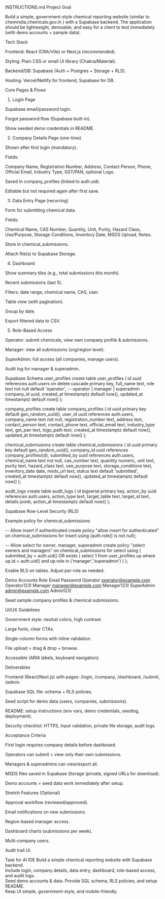 INSTRUCTIONS.md
Project Goal

Build a simple, government-style chemical reporting website (similar to chemindia.chemicals.gov.in
) with a Supabase backend.
The application should be lightweight, demoable, and easy for a client to test immediately (with demo accounts + sample data).

Tech Stack

Frontend: React (CRA/Vite) or Next.js (recommended).

Styling: Plain CSS or small UI library (Chakra/Material).

Backend/DB: Supabase (Auth + Postgres + Storage + RLS).

Hosting: Vercel/Netlify for frontend; Supabase for DB.

Core Pages & Flows
1. Login Page

Supabase email/password login.

Forgot password flow (Supabase built-in).

Show seeded demo credentials in README.

2. Company Details Page (one-time)

Shown after first login (mandatory).

Fields:

Company Name, Registration Number, Address, Contact Person, Phone, Official Email, Industry Type, GST/PAN, optional Logo.

Saved in company_profiles (linked to auth.uid).

Editable but not required again after first save.

3. Data Entry Page (recurring)

Form for submitting chemical data.

Fields:

Chemical Name, CAS Number, Quantity, Unit, Purity, Hazard Class, Use/Purpose, Storage Conditions, Inventory Date, MSDS Upload, Notes.

Store in chemical_submissions.

Attach file(s) to Supabase Storage.

4. Dashboard

Show summary tiles (e.g., total submissions this month).

Recent submissions (last 5).

Filters: date range, chemical name, CAS, user.

Table view (with pagination).

Group by date.

Export filtered data to CSV.

5. Role-Based Access

Operator: submit chemicals, view own company profile & submissions.

Manager: view all submissions (org/region level).

SuperAdmin: full access (all companies, manage users).

Audit log for manager & superadmin.

Supabase Schema
user_profiles
create table user_profiles (
  id uuid references auth.users on delete cascade primary key,
  full_name text,
  role text not null default 'operator', -- operator | manager | superadmin
  company_id uuid,
  created_at timestamptz default now(),
  updated_at timestamptz default now()
);

company_profiles
create table company_profiles (
  id uuid primary key default gen_random_uuid(),
  user_id uuid references auth.users,
  company_name text not null,
  registration_number text,
  address text,
  contact_person text,
  contact_phone text,
  official_email text,
  industry_type text,
  gst_pan text,
  logo_path text,
  created_at timestamptz default now(),
  updated_at timestamptz default now()
);

chemical_submissions
create table chemical_submissions (
  id uuid primary key default gen_random_uuid(),
  company_id uuid references company_profiles(id),
  submitted_by uuid references auth.users,
  chemical_name text not null,
  cas_number text,
  quantity numeric,
  unit text,
  purity text,
  hazard_class text,
  use_purpose text,
  storage_conditions text,
  inventory_date date,
  msds_url text,
  status text default 'submitted',
  created_at timestamptz default now(),
  updated_at timestamptz default now()
);

audit_logs
create table audit_logs (
  id bigserial primary key,
  action_by uuid references auth.users,
  action_type text,
  target_table text,
  target_id text,
  details jsonb,
  action_at timestamptz default now()
);

Supabase Row-Level Security (RLS)

Example policy for chemical_submissions:

-- Allow insert if authenticated
create policy "allow insert for authenticated"
on chemical_submissions
for insert
using (auth.role() is not null);

-- Allow select for owner, manager, superadmin
create policy "select owners and managers"
on chemical_submissions
for select
using (
  submitted_by = auth.uid()
  OR exists (
    select 1 from user_profiles up
    where up.id = auth.uid()
    and up.role in ('manager','superadmin')
  )
);


Enable RLS on tables. Adjust per-role as needed.

Demo Accounts
Role	Email	Password
Operator	operator@example.com
	Operator123!
Manager	manager@example.com
	Manager123!
SuperAdmin	admin@example.com
	Admin123!

Seed sample company profiles & chemical submissions.

UI/UX Guidelines

Government style: neutral colors, high contrast.

Large fonts, clear CTAs.

Single-column forms with inline validation.

File upload = drag & drop + browse.

Accessible (ARIA labels, keyboard navigation).

Deliverables

Frontend (React/Next.js) with pages: /login, /company, /dashboard, /submit, /admin.

Supabase SQL file: schema + RLS policies.

Seed script for demo data (users, companies, submissions).

README: setup instructions (env vars, demo credentials, seeding, deployment).

Security checklist: HTTPS, input validation, private file storage, audit logs.

Acceptance Criteria

First login requires company details before dashboard.

Operators can submit + view only their own submissions.

Managers & superadmins can view/export all.

MSDS files saved in Supabase Storage (private, signed URLs for download).

Demo accounts + seed data work immediately after setup.

Stretch Features (Optional)

Approval workflow (reviewed/approved).

Email notifications on new submissions.

Region-based manager access.

Dashboard charts (submissions per week).

Multi-company users.

Audit trail UI.

Task for AI IDE
Build a simple chemical reporting website with Supabase backend.  
Include login, company details, data entry, dashboard, role-based access, and audit logs.  
Seed demo accounts & data. Provide SQL schema, RLS policies, and setup README.  
Keep UI simple, government-style, and mobile-friendly.  